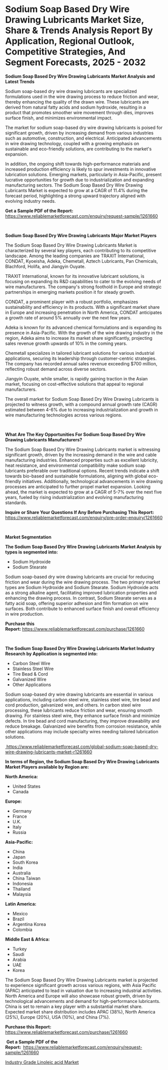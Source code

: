 <p><h1>Sodium Soap Based Dry Wire Drawing Lubricants Market Size, Share & Trends Analysis Report By Application, Regional Outlook, Competitive Strategies, And Segment Forecasts, 2025 - 2032</h1></p><p><strong>Sodium Soap Based Dry Wire Drawing Lubricants Market Analysis and Latest Trends</strong></p>
<p><p>Sodium soap-based dry wire drawing lubricants are specialized formulations used in the wire drawing process to reduce friction and wear, thereby enhancing the quality of the drawn wire. These lubricants are derived from natural fatty acids and sodium hydroxide, resulting in a product that promotes smoother wire movement through dies, improves surface finish, and minimizes environmental impact.</p><p>The market for sodium soap-based dry wire drawing lubricants is poised for significant growth, driven by increasing demand from various industries such as automotive, construction, and electrical. Anticipated advancements in wire drawing technology, coupled with a growing emphasis on sustainable and eco-friendly solutions, are contributing to the market's expansion. </p><p>In addition, the ongoing shift towards high-performance materials and increased production efficiency is likely to spur investments in innovative lubrication solutions. Emerging markets, particularly in Asia-Pacific, present lucrative opportunities for growth due to industrialization and expanding manufacturing sectors. The Sodium Soap Based Dry Wire Drawing Lubricants Market is expected to grow at a CAGR of 11.4% during the forecast period, highlighting a strong upward trajectory aligned with evolving industry needs.</p></p>
<p><strong>Get a Sample PDF of the Report:&nbsp;</strong> <a href="https://www.reliablemarketforecast.com/enquiry/request-sample/1261660?utm_campaign=2876&utm_medium=2&utm_source=Github&utm_content=ia&utm_term=03042025&utm_id=sodium-soap-based-dry-wire-drawing-lubricants">https://www.reliablemarketforecast.com/enquiry/request-sample/1261660</a></p>
<p>&nbsp;</p>
<p><strong>Sodium Soap Based Dry Wire Drawing Lubricants Major Market Players</strong></p>
<p><p>The Sodium Soap Based Dry Wire Drawing Lubricants Market is characterized by several key players, each contributing to its competitive landscape. Among the leading companies are TRAXIT International, CONDAT, Kyoeisha, Adeka, Chemetall, Aztech Lubricants, Pan Chemicals, Blachford, Holifa, and Jiangyin Ouyate.</p><p>TRAXIT International, known for its innovative lubricant solutions, is focusing on expanding its R&D capabilities to cater to the evolving needs of wire manufacturers. The company's strong foothold in Europe and strategic partnerships in emerging markets position it for steady growth.</p><p>CONDAT, a prominent player with a robust portfolio, emphasizes sustainability and efficiency in its products. With a significant market share in Europe and increasing penetration in North America, CONDAT anticipates a growth rate of around 5% annually over the next few years.</p><p>Adeka is known for its advanced chemical formulations and is expanding its presence in Asia-Pacific. With the growth of the wire drawing industry in the region, Adeka aims to increase its market share significantly, projecting sales revenue growth upwards of 10% in the coming years.</p><p>Chemetall specializes in tailored lubricant solutions for various industrial applications, securing its leadership through customer-centric strategies. The company has recorded annual sales revenue exceeding $700 million, reflecting robust demand across diverse sectors.</p><p>Jiangyin Ouyate, while smaller, is rapidly gaining traction in the Asian market, focusing on cost-effective solutions that appeal to regional manufacturers. </p><p>The overall market for Sodium Soap Based Dry Wire Drawing Lubricants is projected to witness growth, with a compound annual growth rate (CAGR) estimated between 4-6% due to increasing industrialization and growth in wire manufacturing technologies across various regions.</p></p>
<p>&nbsp;</p>
<p><strong>What Are The Key Opportunities For Sodium Soap Based Dry Wire Drawing Lubricants Manufacturers?</strong></p>
<p><p>The Sodium Soap Based Dry Wire Drawing Lubricants market is witnessing significant growth, driven by the increasing demand in the wire and cable manufacturing industries. Enhanced properties such as excellent lubricity, heat resistance, and environmental compatibility make sodium soap lubricants preferable over traditional options. Recent trends indicate a shift towards bio-based and sustainable formulations, aligning with global eco-friendly initiatives. Additionally, technological advancements in wire drawing processes are anticipated to further propel market expansion. Looking ahead, the market is expected to grow at a CAGR of 5-7% over the next five years, fueled by rising industrialization and evolving manufacturing standards.</p></p>
<p><strong>Inquire or Share Your Questions If Any Before Purchasing This Report:</strong> <a href="https://www.reliablemarketforecast.com/enquiry/pre-order-enquiry/1261660?utm_campaign=2876&utm_medium=2&utm_source=Github&utm_content=ia&utm_term=03042025&utm_id=sodium-soap-based-dry-wire-drawing-lubricants">https://www.reliablemarketforecast.com/enquiry/pre-order-enquiry/1261660</a></p>
<p>&nbsp;</p>
<p><strong>Market Segmentation</strong></p>
<p><strong>The Sodium Soap Based Dry Wire Drawing Lubricants Market Analysis by types is segmented into:</strong></p>
<p><ul><li>Sodium Hydroxide</li><li>Sodium Stearate</li></ul></p>
<p><p>Sodium soap-based dry wire drawing lubricants are crucial for reducing friction and wear during the wire drawing process. The two primary market types are Sodium Hydroxide and Sodium Stearate. Sodium Hydroxide acts as a strong alkaline agent, facilitating improved lubrication properties and enhancing the drawing process. In contrast, Sodium Stearate serves as a fatty acid soap, offering superior adhesion and film formation on wire surfaces. Both contribute to enhanced surface finish and overall efficiency in wire production.</p></p>
<p><strong>Purchase this Report:&nbsp;</strong><a href="https://www.reliablemarketforecast.com/purchase/1261660?utm_campaign=2876&utm_medium=2&utm_source=Github&utm_content=ia&utm_term=03042025&utm_id=sodium-soap-based-dry-wire-drawing-lubricants">https://www.reliablemarketforecast.com/purchase/1261660</a></p>
<p>&nbsp;</p>
<p><strong>The Sodium Soap Based Dry Wire Drawing Lubricants Market Industry Research by Application is segmented into:</strong></p>
<p><ul><li>Carbon Steel Wire</li><li>Stainless Steel Wire</li><li>Tire Bead & Cord</li><li>Galvanized Wire</li><li>Other Applications</li></ul></p>
<p><p>Sodium soap-based dry wire drawing lubricants are essential in various applications, including carbon steel wire, stainless steel wire, tire bead and cord production, galvanized wire, and others. In carbon steel wire processing, these lubricants reduce friction and wear, ensuring smooth drawing. For stainless steel wire, they enhance surface finish and minimize defects. In tire bead and cord manufacturing, they improve drawability and reduce breakage. Galvanized wire benefits from corrosion resistance, while other applications may include specialty wires needing tailored lubrication solutions.</p></p>
<p><a href="https://www.reliablemarketforecast.com/global-sodium-soap-based-dry-wire-drawing-lubricants-market-r1261660?utm_campaign=2876&utm_medium=2&utm_source=Github&utm_content=ia&utm_term=03042025&utm_id=sodium-soap-based-dry-wire-drawing-lubricants">&nbsp;https://www.reliablemarketforecast.com/global-sodium-soap-based-dry-wire-drawing-lubricants-market-r1261660</a></p>
<p><strong>In terms of Region, the Sodium Soap Based Dry Wire Drawing Lubricants Market Players available by Region are:</strong></p>
<p>
    <p> <strong> North America: </strong>
        <ul>
            <li>United States</li>
            <li>Canada</li>
        </ul>
        </p> 
    <p> <strong> Europe: </strong>
        <ul>
            <li>Germany</li>
            <li>France</li>
            <li>U.K.</li>
            <li>Italy</li>
            <li>Russia</li>
        </ul>
        </p> 
    <p> <strong> Asia-Pacific: </strong>
        <ul>
            <li>China</li>
            <li>Japan</li>
            <li>South Korea</li>
            <li>India</li>
            <li>Australia</li>
            <li>China Taiwan</li>
            <li>Indonesia</li>
            <li>Thailand</li>
            <li>Malaysia</li>
        </ul>
        </p> 
    <p> <strong> Latin America: </strong>
        <ul>
            <li>Mexico</li>
            <li>Brazil</li>
            <li>Argentina Korea</li>
            <li>Colombia</li>
        </ul>
        </p> 
    <p> <strong> Middle East & Africa: </strong>
        <ul>
            <li>Turkey</li>
            <li>Saudi</li>
            <li>Arabia</li>
            <li>UAE</li>
            <li>Korea</li>
        </ul>
    </p>
    </p>
<p><p>The Sodium Soap Based Dry Wire Drawing Lubricants market is projected to experience significant growth across various regions, with Asia Pacific (APAC) anticipated to lead in valuation due to increasing industrial activities. North America and Europe will also showcase robust growth, driven by technological advancements and demand for high-performance lubricants. China is set to remain a key player with a substantial market share. Expected market share distribution includes APAC (38%), North America (25%), Europe (20%), USA (10%), and China (7%).</p></p>
<p><strong>Purchase this Report: </strong><a href="https://www.reliablemarketforecast.com/purchase/1261660?utm_campaign=2876&utm_medium=2&utm_source=Github&utm_content=ia&utm_term=03042025&utm_id=sodium-soap-based-dry-wire-drawing-lubricants">https://www.reliablemarketforecast.com/purchase/1261660</a></p>
<p>&nbsp;<strong>Get a Sample PDF of the Report:&nbsp;&nbsp;</strong><a href="https://www.reliablemarketforecast.com/enquiry/request-sample/1261660?utm_campaign=2876&utm_medium=2&utm_source=Github&utm_content=ia&utm_term=03042025&utm_id=sodium-soap-based-dry-wire-drawing-lubricants">https://www.reliablemarketforecast.com/enquiry/request-sample/1261660</a></p>
<p><strong></strong></p>
<p><p><a href="https://github.com/saaindosya/Market-Research-Report-List-1/blob/main/industry-grade-linoleic-acid-market.md?utm_campaign=2876&utm_medium=2&utm_source=Github&utm_content=ia&utm_term=03042025&utm_id=sodium-soap-based-dry-wire-drawing-lubricants">Industry Grade Linoleic acid Market</a></p></p>